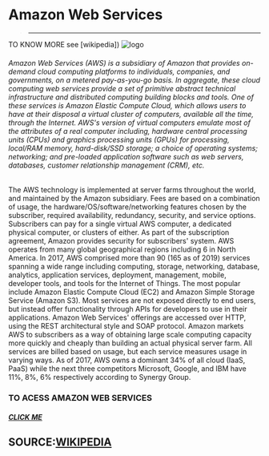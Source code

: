 # Amazon Web Services 
>____
TO KNOW MORE 
see [wikipedia])
![logo](https://en.wikipedia.org/wiki/File:Amazon_Web_Services_Logo.svg)
###### Amazon Web Services (AWS) is a subsidiary of Amazon that provides on-demand cloud computing platforms to individuals, companies, and governments, on a metered pay-as-you-go basis. In aggregate, these cloud computing web services provide a set of primitive abstract technical infrastructure and distributed computing building blocks and tools. One of these services is Amazon Elastic Compute Cloud, which allows users to have at their disposal a virtual cluster of computers, available all the time, through the Internet. AWS's version of virtual computers emulate most of the attributes of a real computer including, hardware central processing units (CPUs) and graphics processing units (GPUs) for processing, local/RAM memory, hard-disk/SSD storage; a choice of operating systems; networking; and pre-loaded application software such as web servers, databases, customer relationship management (CRM), etc.
The AWS technology is implemented at server farms throughout the world, and maintained by the Amazon subsidiary. Fees are based on a combination of usage, the hardware/OS/software/networking features chosen by the subscriber, required availability, redundancy, security, and service options. Subscribers can pay for a single virtual AWS computer, a dedicated physical computer, or clusters of either. As part of the subscription agreement, Amazon provides security for subscribers' system. AWS operates from many global geographical regions including 6 in North America.
In 2017, AWS comprised more than 90 (165 as of 2019) services spanning a wide range including computing, storage, networking, database, analytics, application services, deployment, management, mobile, developer tools, and tools for the Internet of Things. The most popular include Amazon Elastic Compute Cloud (EC2) and Amazon Simple Storage Service (Amazon S3). Most services are not exposed directly to end users, but instead offer functionality through APIs for developers to use in their applications. Amazon Web Services' offerings are accessed over HTTP, using the REST architectural style and SOAP protocol.
Amazon markets AWS to subscribers as a way of obtaining large scale computing capacity more quickly and cheaply than building an actual physical server farm. All services are billed based on usage, but each service measures usage in varying ways. As of 2017, AWS owns a dominant 34% of all cloud (IaaS, PaaS) while the next three competitors Microsoft, Google, and IBM have 11%, 8%, 6% respectively according to Synergy Group.

### TO ACESS AMAZON WEB SERVICES 
##### [CLICK ME](https://aws.amazon.com)
## SOURCE:[WIKIPEDIA](https://en.wikipedia.org/wiki/Amazon_Web_Services)